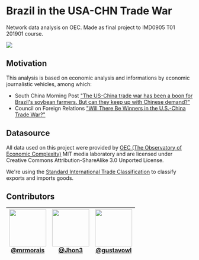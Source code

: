 # Brazil in the USA-CHN Trade War
Network data analysis on OEC. Made as final project to IMD0905 T01 201901 course.

[![](https://colab.research.google.com/assets/colab-badge.svg)](https://colab.research.google.com/drive/191rwt3SrPLAR_wviErCkqeytjYBovwrj)

## Motivation

This analysis is based on economic analysis and informations by economic journalistic vehicles, among which: 

- South China Morning Post ["The US-China trade war has been a boon for Brazil's soybean farmers. But can they keep up with Chinese demand?"](https://www.scmp.com/business/companies/article/3010480/us-china-trade-war-has-been-boon-brazils-soybean-farmers-can)
- Council on Foreign Relations ["Will There Be Winners in the U.S.-China Trade War?"](https://www.cfr.org/article/will-there-be-winners-us-china-trade-war)

## Datasource

All data used on this project were provided by [OEC (The Observatory of Economic Complexity)](https://atlas.media.mit.edu/en/) MIT media laboratory and are licensed under Creative Commons Attribution-ShareAlike 3.0 Unported License.

We're using the [Standard International Trade Classification](https://en.wikipedia.org/wiki/Standard_International_Trade_Classification) to classify exports and imports goods.

## Contributors

| <img src="https://avatars1.githubusercontent.com/u/8071409?s=460&v=4" width="100"/><br/> <a href="https://github.com/mrmorais">@mrmorais</a> | <img src="https://avatars3.githubusercontent.com/u/26605942?s=460&v=4" width="100" /><br/> <a href="https://github.com/Jhon3">@Jhon3</a> | <img src="https://avatars3.githubusercontent.com/u/9592870?s=460&v=4" width="100" /><br/> <a href="https://github.com/gustavowl">@gustavowl</a> |
|-|-|-|
